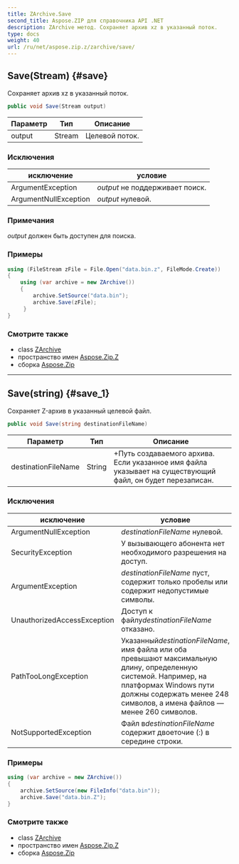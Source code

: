 ```yaml
---
title: ZArchive.Save
second_title: Aspose.ZIP для справочника API .NET
description: ZArchive метод. Сохраняет архив xz в указанный поток.
type: docs
weight: 40
url: /ru/net/aspose.zip.z/zarchive/save/
---
```

## Save(Stream) {#save}

Сохраняет архив xz в указанный поток.

```csharp
public void Save(Stream output)
```

| Параметр | Тип | Описание |
| --- | --- | --- |
| output | Stream | Целевой поток. |

### Исключения

| исключение | условие |
| --- | --- |
| ArgumentException | *output* не поддерживает поиск. |
| ArgumentNullException | *output* нулевой. |

### Примечания

*output* должен быть доступен для поиска.

### Примеры

```csharp
using (FileStream zFile = File.Open("data.bin.z", FileMode.Create))
{
    using (var archive = new ZArchive())
    {
        archive.SetSource("data.bin");
        archive.Save(zFile);
     }
}
```

### Смотрите также

* class [ZArchive](../)
* пространство имен [Aspose.Zip.Z](../../zarchive/)
* сборка [Aspose.Zip](../../../)

---

## Save(string) {#save_1}

Сохраняет Z-архив в указанный целевой файл.

```csharp
public void Save(string destinationFileName)
```

| Параметр | Тип | Описание |
| --- | --- | --- |
| destinationFileName | String | +Путь создаваемого архива. Если указанное имя файла указывает на существующий файл, он будет перезаписан. |

### Исключения

| исключение | условие |
| --- | --- |
| ArgumentNullException | *destinationFileName* нулевой. |
| SecurityException | У вызывающего абонента нет необходимого разрешения на доступ. |
| ArgumentException | *destinationFileName* пуст, содержит только пробелы или содержит недопустимые символы. |
| UnauthorizedAccessException | Доступ к файлу*destinationFileName* отказано. |
| PathTooLongException | Указанный*destinationFileName*, имя файла или оба превышают максимальную длину, определенную системой. Например, на платформах Windows пути должны содержать менее 248 символов, а имена файлов — менее 260 символов. |
| NotSupportedException | Файл в*destinationFileName* содержит двоеточие (:) в середине строки. |

### Примеры

```csharp
using (var archive = new ZArchive()) 
{
    archive.SetSource(new FileInfo("data.bin"));
    archive.Save("data.bin.Z");
}
```

### Смотрите также

* class [ZArchive](../)
* пространство имен [Aspose.Zip.Z](../../zarchive/)
* сборка [Aspose.Zip](../../../)



